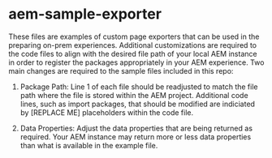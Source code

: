 # aem-sample-exporter

These files are examples of custom page exporters that can be used in the preparing on-prem experiences. Additional customizations are required to the code files to align with the desired file path of your local AEM instance in order to register the packages appropriately in your AEM experience. Two main changes are required to the sample files included in this repo:

1. Package Path:
Line 1 of each file should be readjusted to match the file path where the file is stored within the AEM project. Additional code lines, such as import packages, that should be modified are indiciated by [REPLACE ME] placeholders within the code file.

2. Data Properties:
Adjust the data properties that are being returned as required. Your AEM instance may return more or less data properties than what is available in the example file.
